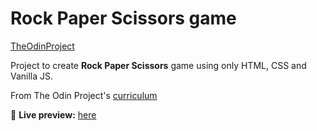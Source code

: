 # Rock Paper Scissors game
[TheOdinProject](https://www.theodinproject.com/)

Project to create **Rock Paper Scissors** game using only HTML, CSS and Vanilla JS.

From The Odin Project's [curriculum](https://www.theodinproject.com/paths/foundations/courses/foundations/lessons/rock-paper-scissors)

🔗 **Live preview:** [here](https://plskz.github.io/rock-paper-scissors/)
